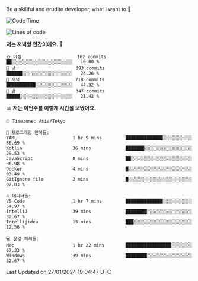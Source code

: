 Be a skillful and erudite developer, what I want to.👶

<!--START_SECTION:waka-->
![Code Time](http://img.shields.io/badge/Code%20Time-422%20hrs%2010%20mins-blue)

![Lines of code](https://img.shields.io/badge/%EC%A0%80%EB%8A%94%20%EC%97%AC%ED%83%9C%EA%B9%8C%EC%A7%80%20-756.1%20thousand%20%EC%A4%84%EC%9D%98%20%EC%BD%94%EB%93%9C%EB%A5%BC%20%EC%9E%91%EC%84%B1%ED%96%88%EC%96%B4%EC%9A%94.-blue)

**저는 저녁형 인간이에요. 🦉** 

```text
🌞 아침                     162 commits         ██░░░░░░░░░░░░░░░░░░░░░░░   10.00 % 
🌆 낮　                     393 commits         ██████░░░░░░░░░░░░░░░░░░░   24.26 % 
🌃 저녁                     718 commits         ███████████░░░░░░░░░░░░░░   44.32 % 
🌙 밤　                     347 commits         █████░░░░░░░░░░░░░░░░░░░░   21.42 % 
```


📊 **저는 이번주를 이렇게 시간을 보냈어요.** 

```text
🕑︎ Timezone: Asia/Tokyo

💬 프로그래밍 언어들: 
YAML                     1 hr 9 mins         ██████████████░░░░░░░░░░░   56.69 % 
Kotlin                   36 mins             ███████░░░░░░░░░░░░░░░░░░   29.53 % 
JavaScript               8 mins              ██░░░░░░░░░░░░░░░░░░░░░░░   06.98 % 
Docker                   4 mins              █░░░░░░░░░░░░░░░░░░░░░░░░   03.49 % 
GitIgnore file           2 mins              █░░░░░░░░░░░░░░░░░░░░░░░░   02.03 % 

🔥 에디터들: 
VS Code                  1 hr 7 mins         ██████████████░░░░░░░░░░░   54.97 % 
IntelliJ                 39 mins             ████████░░░░░░░░░░░░░░░░░   32.67 % 
Intellijidea             15 mins             ███░░░░░░░░░░░░░░░░░░░░░░   12.36 % 

💻 운영 체제들: 
Mac                      1 hr 22 mins        █████████████████░░░░░░░░   67.33 % 
Windows                  39 mins             ████████░░░░░░░░░░░░░░░░░   32.67 % 
```


 Last Updated on 27/01/2024 19:04:47 UTC
<!--END_SECTION:waka-->
